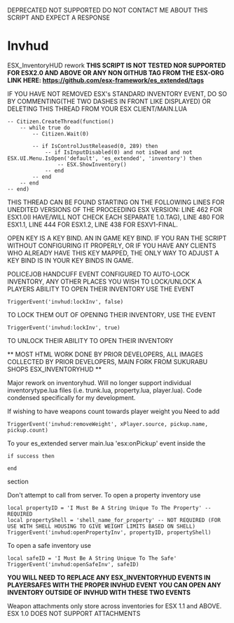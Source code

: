 DEPRECATED NOT SUPPORTED DO NOT CONTACT ME ABOUT THIS SCRIPT AND EXPECT A RESPONSE
# Invhud
ESX_InventoryHUD rework
**THIS SCRIPT IS NOT TESTED NOR SUPPORTED FOR ESX2.0 AND ABOVE OR ANY NON GITHUB TAG FROM THE ESX-ORG LINK HERE: https://github.com/esx-framework/es_extended/tags**

IF YOU HAVE NOT REMOVED ESX's STANDARD INVENTORY EVENT, DO SO BY COMMENTING(THE TWO DASHES IN FRONT LIKE DISPLAYED) OR DELETING THIS THREAD FROM YOUR ESX CLIENT/MAIN.LUA
```
-- Citizen.CreateThread(function()
	-- while true do
		-- Citizen.Wait(0)

		-- if IsControlJustReleased(0, 289) then
			-- if IsInputDisabled(0) and not isDead and not ESX.UI.Menu.IsOpen('default', 'es_extended', 'inventory') then
				-- ESX.ShowInventory()
			-- end
		-- end
	-- end
-- end)
```

THIS THREAD CAN BE FOUND STARTING ON THE FOLLOWING LINES FOR UNEDITED VERSIONS OF THE PROCEEDING ESX VERSION: LINE 462 FOR ESX1.0(I HAVE/WILL NOT CHECK EACH SEPARATE 1.0.TAG),
LINE 480 FOR ESX1.1, LINE 444 FOR ESX1.2, LINE 438 FOR ESXV1-FINAL.

OPEN KEY IS A KEY BIND. AN IN GAME KEY BIND. IF YOU RAN THE SCRIPT WITHOUT CONFIGURING IT PROPERLY, OR
IF YOU HAVE ANY CLIENTS WHO ALREADY HAVE THIS KEY MAPPED, THE ONLY WAY TO ADJUST A KEY BIND IS
IN YOUR KEY BINDS IN GAME.

POLICEJOB HANDCUFF EVENT CONFIGURED TO AUTO-LOCK INVENTORY, ANY OTHER PLACES YOU WISH TO LOCK/UNLOCK A PLAYERS ABILITY TO OPEN THEIR INVENTORY USE THE EVENT
```
TriggerEvent('invhud:lockInv', false)
```
TO LOCK THEM OUT OF OPENING THEIR INVENTORY, USE THE EVENT
```
TriggerEvent('invhud:lockInv', true)
```
TO UNLOCK THEIR ABILITY TO OPEN THEIR INVENTORY

** MOST HTML WORK DONE BY PRIOR DEVELOPERS, ALL IMAGES COLLECTED BY PRIOR DEVELOPERS, MAIN FORK FROM SUKURABU SHOPS ESX_INVENTORYHUD **

Major rework on inventoryhud. Will no longer support individual inventorytype.lua files (i.e. trunk.lua, property.lua, player.lua).
Code condensed specifically for my development.

If wishing to have weapons count towards player weight you Need to add 
```
TriggerEvent('invhud:removeWeight', xPlayer.source, pickup.name, pickup.count)
```
To your es_extended server main.lua 'esx:onPickup' event inside the
```
if success then
	
end
```
section


Don't attempt to call from server.
To open a property inventory use 
```
local propertyID = 'I Must Be A String Unique To The Property' -- REQUIRED
local propertyShell = 'shell_name_for_property' -- NOT REQUIRED (FOR USE WITH SHELL HOUSING TO GIVE WEIGHT LIMITS BASED ON SHELL)
TriggerEvent('invhud:openPropertyInv', propertyID, propertyShell)
```
To open a safe inventory use 
```
local safeID = 'I Must Be A String Unique To The Safe'
TriggerEvent('invhud:openSafeInv', safeID)
```
**YOU WILL NEED TO REPLACE ANY ESX_INVENTORYHUD EVENTS IN PLAYERSAFES WITH THE PROPER INVHUD EVENT**
**YOU CAN OPEN ANY INVENTORY OUTSIDE OF INVHUD WITH THESE TWO EVENTS**

Weapon attachments only store across inventories for ESX 1.1 and ABOVE. ESX 1.0 DOES NOT SUPPORT ATTACHMENTS

